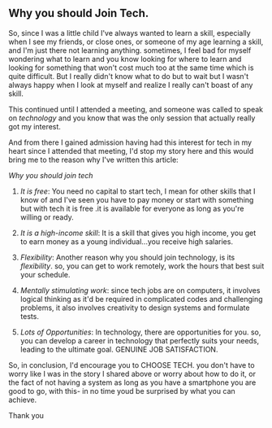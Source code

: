 ## Why you should Join Tech.


So, since I was a little child I've always wanted to learn a skill, especially when I see my friends, or close ones, or someone of my age learning a skill, and I'm just there not learning anything. sometimes, I feel bad for myself wondering what to learn and you know looking for where to learn and looking for something that won't cost much too at the same time which is quite difficult.
  But I really didn't know what to do but to wait but I wasn't always happy when I look at myself and realize I really can't boast of any skill.

This continued until I attended a meeting, and someone was called to speak on *technology* and you know that was the only session that actually really got my interest.

And from there I gained admission having had this interest for tech in my heart since I attended that meeting, I'd stop my story here and this would bring me to the reason why I've written this article:


 *Why you should join tech*

1. *It is free*: You need no capital to start tech, I mean for other skills that I know of and I've seen you have to pay money or start with something but with tech it is free .it is available for everyone as long as you're willing or ready.

2. *It is a high-income skill*: It is a skill that gives you high income, you get to earn money as a young individual...you receive high salaries.

3. *Flexibility*: Another reason why you should join technology, is its *flexibility*. so, you can get to work remotely, work the hours that best suit your schedule.

4. *Mentally stimulating work*: since tech jobs are on computers, it involves logical thinking as it'd be required in complicated codes and challenging problems, it also involves creativity to design systems and formulate tests.

5. *Lots of Opportunities*: In technology, there are opportunities for you. so, you can develop a career in technology that perfectly suits your needs, leading to the ultimate goal. GENUINE JOB SATISFACTION.

So, in conclusion, I'd encourage you to CHOOSE TECH. you don't have to worry like I was in the story I shared above or worry about how to do it, or the fact of not having a system as long as you have a smartphone you are good to go, with this- in no time youd be surprised by what you can achieve.

Thank you